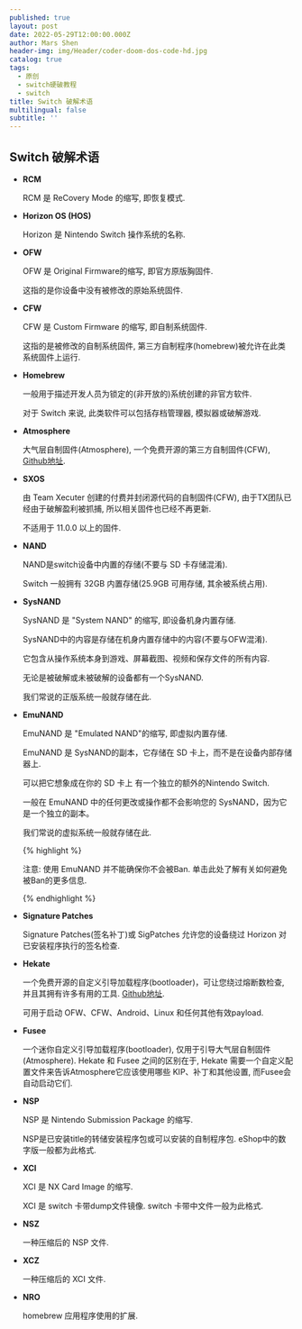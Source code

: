 ```yaml
---
published: true
layout: post
date: 2022-05-29T12:00:00.000Z
author: Mars Shen
header-img: img/Header/coder-doom-dos-code-hd.jpg
catalog: true
tags:
  - 原创
  - switch硬破教程
  - switch
title: Switch 破解术语
multilingual: false
subtitle: ''
---
```

## Switch 破解术语

- **RCM**

	RCM 是 ReCovery Mode 的缩写, 即恢复模式.

- **Horizon OS (HOS)**

	Horizon 是 Nintendo Switch 操作系统的名称.

- **OFW**

	OFW 是 Original Firmware的缩写, 即官方原版胸固件.

	这指的是你设备中没有被修改的原始系统固件.

- **CFW**

	CFW 是 Custom Firmware 的缩写, 即自制系统固件.

	这指的是被修改的自制系统固件, 第三方自制程序(homebrew)被允许在此类系统固件上运行.

- **Homebrew**

	一般用于描述开发人员为锁定的(非开放的)系统创建的非官方软件.

	对于 Switch 来说, 此类软件可以包括存档管理器, 模拟器或破解游戏.

- **Atmosphere**

	大气层自制固件(Atmosphere), 一个免费开源的第三方自制固件(CFW), [Github地址](https://github.com/Atmosphere-NX/Atmosphere).

- **SXOS**

	由 Team Xecuter 创建的付费并封闭源代码的自制固件(CFW), 由于TX团队已经由于破解盈利被抓捕, 所以相关固件也已经不再更新.

	不适用于 11.0.0 以上的固件.

- **NAND**

	NAND是switch设备中内置的存储(不要与 SD 卡存储混淆).

	Switch 一般拥有 32GB 内置存储(25.9GB 可用存储, 其余被系统占用).

- **SysNAND**

	SysNAND 是 "System NAND" 的缩写, 即设备机身内置存储.

	SysNAND中的内容是存储在机身内置存储中的内容(不要与OFW混淆).

	它包含从操作系统本身到游戏、屏幕截图、视频和保存文件的所有内容.

	无论是被破解或未被破解的设备都有一个SysNAND.

	我们常说的正版系统一般就存储在此.

- **EmuNAND**

	EmuNAND 是 "Emulated NAND"的缩写, 即虚拟内置存储.

	EmuNAND 是 SysNAND的副本，它存储在 SD 卡上，而不是在设备内部存储器上.

	可以把它想象成在你的 SD 卡上 有一个独立的额外的Nintendo Switch. 

	一般在 EmuNAND 中的任何更改或操作都不会影响您的 SysNAND，因为它是一个独立的副本。

	我们常说的虚拟系统一般就存储在此.

	{% highlight %}
    
	注意: 使用 EmuNAND 并不能确保你不会被Ban. 单击此处了解有关如何避免被Ban的更多信息.
	
   {% endhighlight %}

- **Signature Patches**

	Signature Patches(签名补丁)或 SigPatches 允许您的设备绕过 Horizon 对已安装程序执行的签名检查.

- **Hekate**

	一个免费开源的自定义引导加载程序(bootloader)，可让您绕过熔断数检查, 并且其拥有许多有用的工具. [Github地址](https://github.com/CTCaer/hekate).

	可用于启动 OFW、CFW、Android、Linux 和任何其他有效payload.

- **Fusee**

	一个迷你自定义引导加载程序(bootloader), 仅用于引导大气层自制固件(Atmosphere).
	Hekate 和 Fusee 之间的区别在于, Hekate 需要一个自定义配置文件来告诉Atmosphere它应该使用哪些 KIP、补丁和其他设置, 而Fusee会自动启动它们.

- **NSP**

	NSP 是 Nintendo Submission Package 的缩写.

	NSP是已安装title的转储安装程序包或可以安装的自制程序包. eShop中的数字版一般都为此格式.

- **XCI**
 
	XCI 是 NX Card Image 的缩写.

	XCI 是 switch 卡带dump文件镜像. switch 卡带中文件一般为此格式.

- **NSZ**

	一种压缩后的 NSP 文件.

- **XCZ**

	一种压缩后的 XCI 文件.

- **NRO**

	homebrew 应用程序使用的扩展.
